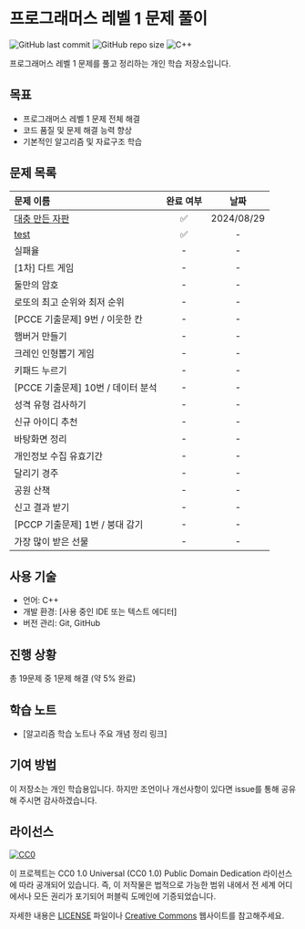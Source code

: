 # 프로그래머스 레벨 1 문제 풀이

![GitHub last commit](https://img.shields.io/github/last-commit/gobad820/programmers-level-one)
![GitHub repo size](https://img.shields.io/github/repo-size/gobad820/programmers-level-one)
![C++](https://img.shields.io/badge/C++-00599C?style=flat-square&logo=c%2B%2B&logoColor=white)

프로그래머스 레벨 1 문제를 풀고 정리하는 개인 학습 저장소입니다.

## 목표

- 프로그래머스 레벨 1 문제 전체 해결
- 코드 품질 및 문제 해결 능력 향상
- 기본적인 알고리즘 및 자료구조 학습

## 문제 목록

| 문제 이름                                  | 완료 여부 | 날짜 |
|:---------------------------------------|:-------:|:----:|
| [대충 만든 자판](solutions/대충만든자판/160586.cc) | ✅ | 2024/08/29 |
| [test](solutions/실패율/failure.cc)       | ✅ | - |
| 실패율                                    | - | - |
| [1차] 다트 게임                             | - | - |
| 둘만의 암호                                 | - | - |
| 로또의 최고 순위와 최저 순위                       | - | - |
| [PCCE 기출문제] 9번 / 이웃한 칸                 | - | - |
| 햄버거 만들기                                | - | - |
| 크레인 인형뽑기 게임                            | - | - |
| 키패드 누르기                                | - | - |
| [PCCE 기출문제] 10번 / 데이터 분석               | - | - |
| 성격 유형 검사하기                             | - | - |
| 신규 아이디 추천                              | - | - |
| 바탕화면 정리                                | - | - |
| 개인정보 수집 유효기간                           | - | - |
| 달리기 경주                                 | - | - |
| 공원 산책                                  | - | - |
| 신고 결과 받기                               | - | - |
| [PCCP 기출문제] 1번 / 붕대 감기                 | - | - |
| 가장 많이 받은 선물                            | - | - |

## 사용 기술

- 언어: C++
- 개발 환경: [사용 중인 IDE 또는 텍스트 에디터]
- 버전 관리: Git, GitHub

## 진행 상황

<!-- progress starts -->
총 19문제 중 1문제 해결 (약 5% 완료)
<!-- progress ends -->

## 학습 노트

- [알고리즘 학습 노트나 주요 개념 정리 링크]

## 기여 방법

이 저장소는 개인 학습용입니다. 하지만 조언이나 개선사항이 있다면 issue를 통해 공유해 주시면 감사하겠습니다.

## 라이선스

[![CC0](https://licensebuttons.net/p/zero/1.0/88x31.png)](http://creativecommons.org/publicdomain/zero/1.0/)

이 프로젝트는 CC0 1.0 Universal (CC0 1.0) Public Domain Dedication 라이선스에 따라 공개되어 있습니다. 즉, 이 저작물은 법적으로 가능한 범위 내에서 전 세계 어디에서나 모든 권리가 포기되어 퍼블릭 도메인에 기증되었습니다.

자세한 내용은 [LICENSE](LICENSE) 파일이나 [Creative Commons](https://creativecommons.org/publicdomain/zero/1.0/) 웹사이트를 참고해주세요.